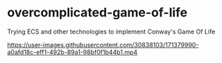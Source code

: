 # overcomplicated-game-of-life
Trying ECS and other technologies to implement Conway's Game Of Life


https://user-images.githubusercontent.com/30838103/171379990-a0afd18c-eff1-492b-89a1-98bf0f1b44b1.mp4

